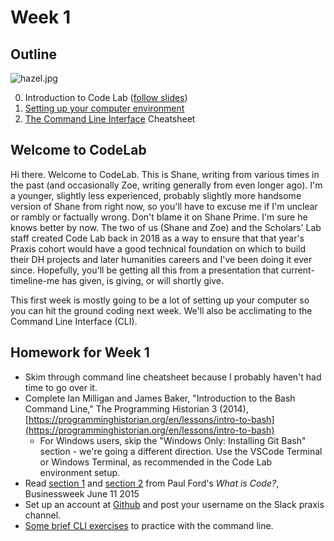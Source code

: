 # Week 1

## Outline

![hazel.jpg](hazel.jpg)

0. Introduction to Code Lab ([follow slides](https://gitpitch.com/scholarslab/CodeLab/master?p=Week01/intro_code_lab))
1. [Setting up your computer environment](environment_setup.md)
2. [The Command Line Interface](commandline.md) Cheatsheet

## Welcome to CodeLab

Hi there. Welcome to CodeLab. This is Shane, writing from various times in the past (and occasionally Zoe, writing generally from even longer ago). I'm a younger, slightly less experienced, probably slightly more handsome version of Shane from right now, so you'll have to excuse me if I'm unclear or rambly or factually wrong. Don't blame it on Shane Prime. I'm sure he knows better by now. The two of us (Shane and Zoe) and the Scholars' Lab staff created Code Lab back in 2018 as a way to ensure that that year's Praxis cohort would have a good technical foundation on which to build their DH projects and later humanities careers and I've been doing it ever since. Hopefully, you'll be getting all this from a presentation that current-timeline-me has given, is giving, or will shortly give.

This first week is mostly going to be a lot of setting up your computer so you can hit the ground coding next week. We'll also be acclimating to the Command Line Interface (CLI).

## Homework for Week 1

* Skim through command line cheatsheet because I probably haven't had time to go over it.
* Complete Ian Milligan and James Baker, "Introduction to the Bash Command Line," The Programming Historian 3 (2014), [https://programminghistorian.org/en/lessons/intro-to-bash](https://programminghistorian.org/en/lessons/intro-to-bash)
  * For Windows users, skip the "Windows Only: Installing Git Bash" section - we're going a different direction. Use the VSCode Terminal or Windows Terminal, as recommended in the Code Lab environment setup.
* Read [section 1](https://www.bloomberg.com/graphics/2015-paul-ford-what-is-code/#the-man-in-the-taupe-blazer) and [section 2](https://www.bloomberg.com/graphics/2015-paul-ford-what-is-code/#lets-begin) from Paul Ford's *What is Code?*, Businessweek June 11 2015
* Set up an account at [Github](http://www.github.com) and post your username on the Slack praxis channel.
* [Some brief CLI exercises](cli_exercises.md) to practice with the command line.